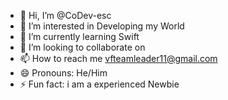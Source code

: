 - 👋 Hi, I’m @CoDev-esc
- 👀 I’m interested in Developing my World
- 🌱 I’m currently learning Swift
- 💞️ I’m looking to collaborate on 
- 📫 How to reach me vfteamleader11@gmail.com
- 😄 Pronouns: He/Him
- ⚡ Fun fact: i am a experienced Newbie

<!---
CoDev-esc/CoDev-esc is a ✨ special ✨ repository because its `README.md` (this file) appears on your GitHub profile.
You can click the Preview link to take a look at your changes.
--->
